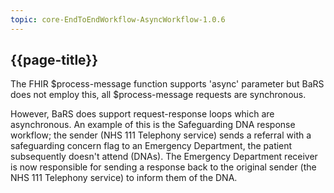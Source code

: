 ```yaml
---
topic: core-EndToEndWorkflow-AsyncWorkflow-1.0.6
---
```


## {{page-title}}

The FHIR $process-message function supports 'async' parameter but BaRS does not employ this, all $process-message requests are synchronous.

However, BaRS does support request-response loops which are asynchronous. An example of this is the Safeguarding DNA response workflow; the sender (NHS 111 Telephony service) sends a referral with a safeguarding concern flag to an Emergency Department, the patient subsequently doesn't attend (DNAs). The Emergency Department receiver is now responsible for sending a response back to the original sender (the NHS 111 Telephony service) to inform them of the DNA.